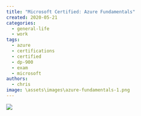 ```yaml
---
title: "Microsoft Certified: Azure Fundamentals"
created: 2020-05-21
categories: 
  - general-life
  - work
tags: 
  - azure
  - certifications
  - certified
  - dp-900
  - exam
  - microsoft
authors: 
  - chris
image: \assets\images\azure-fundamentals-1.png
---
```


![](assets/images/azure-fundamentals-1.png)
